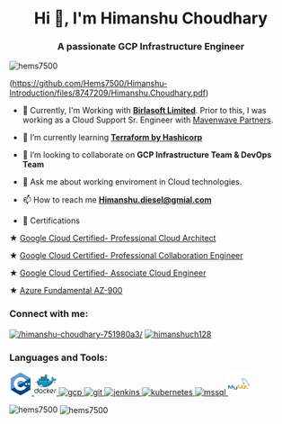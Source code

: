 
<h1 align="center">Hi 👋, I'm Himanshu Choudhary</h1>
<h3 align="center">A passionate GCP Infrastructure Engineer </h3>

<p align="left"> <img src="https://komarev.com/ghpvc/?username=hems7500&label=Profile%20views&color=0e75b6&style=flat" alt="hems7500" /> </p>

(https://github.com/Hems7500/Himanshu-Introduction/files/8747209/Himanshu.Choudhary.pdf)

- 🔭 Currently, I'm Working with **[Birlasoft Limited](https://www.birlasoft.com/)**. Prior to this, I was working as a Cloud Support Sr. Engineer with [Mavenwave Partners](https://www.mavenwave.com/).

- 🌱 I’m currently learning **[Terraform by Hashicorp](https://www.terraform.io/)**

- 👯 I’m looking to collaborate on **GCP Infrastructure Team & DevOps Team**

- 💬 Ask me about working enviroment in Cloud technologies. 

- 📫 How to reach me **Himanshu.diesel@gmial.com**

- :notebook_with_decorative_cover: Certifications

★ [Google Cloud Certified- Professional Cloud Architect](https://www.credential.net/b8f26b40-47c4-468d-adf4-6d8641aa24cd?key=c3023c877f03a6841720d92b2099049d4548f7c4a8a7fdd9c2dda6403a35db85)

★ [Google Cloud Certified- Professional Collaboration Engineer](https://www.credential.net/2149bbdb-3b4c-4610-91ac-8c18b9d37440?key=) 

★ [Google Cloud Certified- Associate Cloud Engineer](https://www.credential.net/b7accf55-e2ae-47b4-b8a7-21aca5b4345c#gs.1e2aq5)

★ [Azure Fundamental AZ-900](https://www.credly.com/badges/420ce90a-0f2b-4623-b2ff-0ff25ce87b22/public_url)

<h3 align="left">Connect with me:</h3>
<p align="left">
<a href="https://linkedin.com/in//himanshu-choudhary-751980a3/" target="blank"><img align="center" src="https://raw.githubusercontent.com/rahuldkjain/github-profile-readme-generator/master/src/images/icons/Social/linked-in-alt.svg" alt="/himanshu-choudhary-751980a3/" height="30" width="40" /></a>
<a href="https://instagram.com/himanshuch128" target="blank"><img align="center" src="https://raw.githubusercontent.com/rahuldkjain/github-profile-readme-generator/master/src/images/icons/Social/instagram.svg" alt="himanshuch128" height="30" width="40" /></a>
</p>

<h3 align="left">Languages and Tools:</h3>
<p align="left"> <a href="https://www.w3schools.com/cpp/" target="_blank" rel="noreferrer"> <img src="https://raw.githubusercontent.com/devicons/devicon/master/icons/cplusplus/cplusplus-original.svg" alt="cplusplus" width="40" height="40"/> </a> <a href="https://www.docker.com/" target="_blank" rel="noreferrer"> <img src="https://raw.githubusercontent.com/devicons/devicon/master/icons/docker/docker-original-wordmark.svg" alt="docker" width="40" height="40"/> </a> <a href="https://cloud.google.com" target="_blank" rel="noreferrer"> <img src="https://www.vectorlogo.zone/logos/google_cloud/google_cloud-icon.svg" alt="gcp" width="40" height="40"/> </a> <a href="https://git-scm.com/" target="_blank" rel="noreferrer"> <img src="https://www.vectorlogo.zone/logos/git-scm/git-scm-icon.svg" alt="git" width="40" height="40"/> </a> <a href="https://www.jenkins.io" target="_blank" rel="noreferrer"> <img src="https://www.vectorlogo.zone/logos/jenkins/jenkins-icon.svg" alt="jenkins" width="40" height="40"/> </a> <a href="https://kubernetes.io" target="_blank" rel="noreferrer"> <img src="https://www.vectorlogo.zone/logos/kubernetes/kubernetes-icon.svg" alt="kubernetes" width="40" height="40"/> </a> <a href="https://www.microsoft.com/en-us/sql-server" target="_blank" rel="noreferrer"> <img src="https://www.svgrepo.com/show/303229/microsoft-sql-server-logo.svg" alt="mssql" width="40" height="40"/> </a> <a href="https://www.mysql.com/" target="_blank" rel="noreferrer"> <img src="https://raw.githubusercontent.com/devicons/devicon/master/icons/mysql/mysql-original-wordmark.svg" alt="mysql" width="40" height="40"/> </a> </p>

<p><img align="left" src="https://github-readme-stats.vercel.app/api/top-langs?username=hems7500&show_icons=true&locale=en&layout=compact" alt="hems7500" /></p>

<p>&nbsp;<img align="center" src="https://github-readme-stats.vercel.app/api?username=hems7500&show_icons=true&locale=en" alt="hems7500" /></p>
